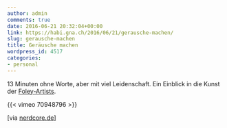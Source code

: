```yaml
---
author: admin
comments: true
date: 2016-06-21 20:32:04+00:00
link: https://habi.gna.ch/2016/06/21/gerausche-machen/
slug: gerausche-machen
title: Geräusche machen
wordpress_id: 4517
categories:
- personal
---
```


13 Minuten ohne Worte, aber mit viel Leidenschaft.
Ein Einblick in die Kunst der [Foley-Artists](https://en.wikipedia.org/wiki/Foley_%28filmmaking%29).

{{< vimeo 70948796 >}}

[via [nerdcore.de](http://www.nerdcore.de/2016/06/18/the-secret-world-of-foley/)]
